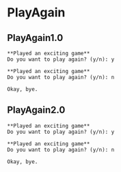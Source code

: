 # PlayAgain

## PlayAgain1.0
```
**Played an exciting game**       
Do you want to play again? (y/n): y

**Played an exciting game**       
Do you want to play again? (y/n): n

Okay, bye.
```

## PlayAgain2.0
```
**Played an exciting game**
Do you want to play again? (y/n): y

**Played an exciting game**
Do you want to play again? (y/n): n

Okay, bye.
```